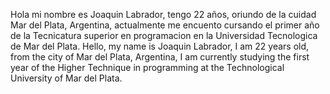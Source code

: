 Hola mi nombre es Joaquin Labrador, tengo 22 años, oriundo de la cuidad Mar del Plata, Argentina, actualmente me encuento cursando el primer año de la Tecnicatura superior en programacion en la Universidad Tecnologica de Mar del Plata.
Hello, my name is Joaquin Labrador, I am 22 years old, from the city of Mar del Plata, Argentina, I am currently studying the first year of the Higher Technique in programming at the Technological University of Mar del Plata.
